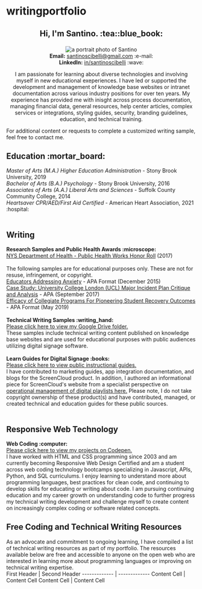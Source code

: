 # writingportfolio
<h2><p align="center">Hi, I'm Santino. :tea::blue_book:</h2></p>
<p align="center"><img alt="a portrait photo of Santino" src="https://media-exp1.licdn.com/dms/image/C4D03AQEWFPBuInmWtQ/profile-displayphoto-shrink_200_200/0/1609695744895?e=1648080000&v=beta&t=zGe3ZU6_qyPx1Pxrk0o4J1rm8v6XPlSnUoxeuMSC4S4"><br>
  <b>Email:</b> <a href="mailto:santinoscibelli@gmail.com">santinoscibelli@gmail.com</a> :e-mail:<br>
  <b>LinkedIn:</b> <a href="https://www.linkedin.com/in/santinoscibelli/">in/santinoscibelli</a> :wave:<br>
<p align="center">I am passionate for learning about diverse technologies and involving myself in new educational exeperiences. I have led or supported the development and management of knowledge base websites or intranet documentation across various industry positions for over ten years. My experience has provided me with inisght across process documentation, managing financial data, general resources, help center articles, complex services or integrations, styling guides, security, branding guidelines, education, and technical training.<br>
<p>For additional content or requests to complete a customized writing sample, feel free to contact me.</p>
<b><h2>Education :mortar_board:</h2></b>
  <i>Master of Arts (M.A.) Higher Education Administration</i> - Stony Brook University, 2019<br>
  <i>Bachelor of Arts (B.A.) Psychology</i> - Stony Brook University, 2016<br>
  <i>Associates of Arts (A.A.) Liberal Arts and Sciences</i> - Suffolk County Community College, 2014<br>
  <i>Heartsaver CPR/AED/First Aid Certified</i> - American Heart Association, 2021 :hospital:<br>
  <br>
<h2>Writing</h2>
<b>Research Samples and Public Health Awards :microscope:</b><br>
<a href="https://www.health.ny.gov/prevention/public_health_works/honor_roll/2017/zika_action_plan.htm">NYS Department of Health - Public Health Works Honor Roll</a> (2017)<br>
<br>
The following samples are for educational purposes only. These are not for resuse, infringement, or copyright.<br> 
<a href="https://github.com/sfsexplorer/writingportfolio/blob/main/Santino%20Scibelli%20-%20Educators%20Addressing%20Anxiety.pdf">Educators Addressing Anxiety</a> - APA Format (December 2015)<br>
<a href="https://github.com/sfsexplorer/writingportfolio/blob/main/Santino%20Scibelli%20-%20University%20College%20London%20Emergency%20Plan%20Critique%20(Case%20Study).pdf">Case Study: University College London (UCL) Major Incident Plan Critique and Analysis</a> - APA (September 2017)<br>
<a href="https://github.com/sfsexplorer/writingportfolio/blob/main/Santino%20Scibelli%20-%20Efficacy%20of%20Collegiate%20Programs%20For%20Pioneering%20Student%20Recovery%20Outcomes.pdf">Efficacy of Collegiate Programs For Pioneering Student Recovery Outcomes</a> - APA Format (May 2019)<br>
<br>
<b>Technical Writing Samples :writing_hand:</b><br>
<a href="https://drive.google.com/drive/folders/1PgirRfe0MvKAPAT8eshMxTIl7nQKuQAe">Please click here to view my Google Drive folder.</a><br>
These samples include technical writing content published on knowledge base websites and are used for educational purposes with public audiences utilizing digital signage software.<br>
<br>
<b>Learn Guides for Digital Signage :books:</b><br>
<a href="https://screencloud.com/learn">Please click here to view public instructional guides.</a><br>
I have contributed to marketing guides, app integration documentation, and blogs for the ScreenCloud product. In addition, I authored an informational piece for ScreenCloud's website from a specialist perspective on <a href="https://screencloud.com/blog/the-ultimate-guide-to-digital-signage-playlists">operational management of digital playlists here.</a> Please note, I do not take copyright ownership of these product(s) and have contributed, managed, or created technical and education guides for these public sources.<br>
<br>
<h2>Responsive Web Technology</h2>
<b>Web Coding :computer:</b><br>
<a href="https://codepen.io/scibssss">Please click here to view my projects on Codepen.</a><br>
I have worked with HTML and CSS programming since 2003 and am currently becoming Responsive Web Design Certified and am a student across web coding technology bootcamps specializing in Javascript, APIs, Python, and SQL curriculums. I enjoy learning to understand more about programming languages, best practices for clean code, and continuing to develop skills for educating or writing about code. I am pursuing continuing education and my career growth on understanding code to further progress my technical writing development and challenge myself to create content on increasingly complex coding or software related concepts.</p>
<h2>Free Coding and Technical Writing Resources</h2>
As an advocate and commitment to ongoing learning, I have compiled a list of technical writing resources as part of my portfolio. The resources available below are free and accessible to anyone on the open web who are interested in learning more about programming languages or improving on technical writing expertise.<br>
First Header  | Second Header
------------- | -------------
Content Cell  | Content Cell
Content Cell  | Content Cell
